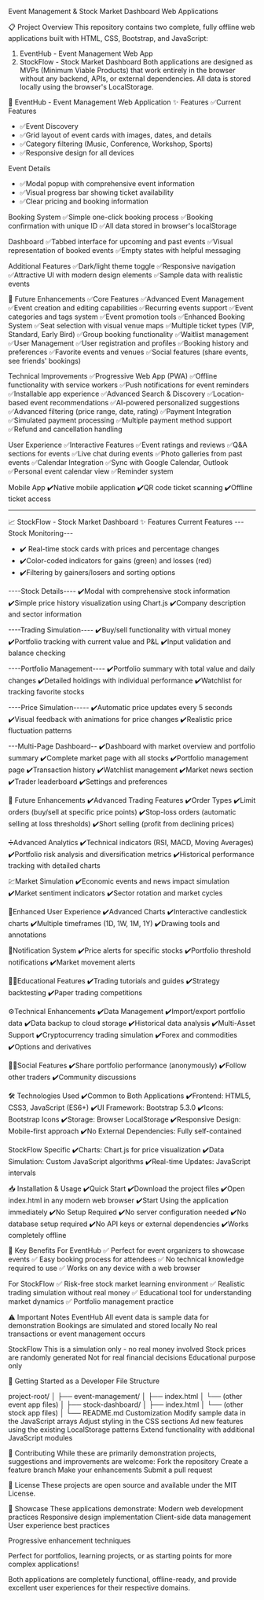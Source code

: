  Event Management & Stock Market Dashboard Web Applications


📋 Project Overview
This repository contains two complete, fully offline web applications built with HTML, CSS, Bootstrap, and JavaScript:
1. EventHub - Event Management Web App
2. StockFlow - Stock Market Dashboard
Both applications are designed as MVPs (Minimum Viable Products) that work entirely in the browser without any backend, APIs, or external dependencies. All data is stored locally using the browser's LocalStorage.

🎪 EventHub - Event Management Web Application
✨ Features
✅Current Features
- ✅Event Discovery
- ✅Grid layout of event cards with images, dates, and details
- ✅Category filtering (Music, Conference, Workshop, Sports)
- ✅Responsive design for all devices

Event Details
- ✅Modal popup with comprehensive event information
- ✅Visual progress bar showing ticket availability
- ✅Clear pricing and booking information


Booking System
✅Simple one-click booking process
✅Booking confirmation with unique ID
✅All data stored in browser's localStorage


Dashboard
✅Tabbed interface for upcoming and past events
✅Visual representation of booked events
✅Empty states with helpful messaging


Additional Features
✅Dark/light theme toggle
✅Responsive navigation
✅Attractive UI with modern design elements
✅Sample data with realistic events

🚀 Future Enhancements
✅Core Features
✅Advanced Event Management
✅Event creation and editing capabilities
✅Recurring events support
✅Event categories and tags system
✅Event promotion tools
✅Enhanced Booking System
✅Seat selection with visual venue maps
✅Multiple ticket types (VIP, Standard, Early Bird)
✅Group booking functionality
✅Waitlist management
✅User Management
✅User registration and profiles
✅Booking history and preferences
✅Favorite events and venues
✅Social features (share events, see friends' bookings)

Technical Improvements
✅Progressive Web App (PWA)
✅Offline functionality with service workers
✅Push notifications for event reminders
✅Installable app experience
✅Advanced Search & Discovery
✅Location-based event recommendations
✅AI-powered personalized suggestions
✅Advanced filtering (price range, date, rating)
✅Payment Integration
✅Simulated payment processing
✅Multiple payment method support
✅Refund and cancellation handling

User Experience
✅Interactive Features
✅Event ratings and reviews
✅Q&A sections for events
✅Live chat during events
✅Photo galleries from past events
✅Calendar Integration
✅Sync with Google Calendar, Outlook
✅Personal event calendar view
✅Reminder system


Mobile App
✔️Native mobile application
✔️QR code ticket scanning
✔️Offline ticket access


------------------------------------------------------------------------------------------------


📈 StockFlow - Stock Market Dashboard
✨ Features
Current Features
---Stock Monitoring---
- ✔️ Real-time stock cards with prices and percentage changes
- ✔️Color-coded indicators for gains (green) and losses (red)
- ✔️Filtering by gainers/losers and sorting options

----Stock Details----
✔️Modal with comprehensive stock information
✔️Simple price history visualization using Chart.js
✔️Company description and sector information

----Trading Simulation----
✔️Buy/sell functionality with virtual money
✔️Portfolio tracking with current value and P&L
✔️Input validation and balance checking

----Portfolio Management----
✔️Portfolio summary with total value and daily changes
✔️Detailed holdings with individual performance
✔️Watchlist for tracking favorite stocks


----Price Simulation-----
✔️Automatic price updates every 5 seconds
✔️Visual feedback with animations for price changes
✔️Realistic price fluctuation patterns

---Multi-Page Dashboard--
✔️Dashboard with market overview and portfolio summary
✔️Complete market page with all stocks
✔️Portfolio management page
✔️Transaction history
✔️Watchlist management
✔️Market news section
✔️Trader leaderboard
✔️Settings and preferences

🚀 Future Enhancements
✔️Advanced Trading Features
✔️Order Types
✔️Limit orders (buy/sell at specific price points)
✔️Stop-loss orders (automatic selling at loss thresholds)
✔️Short selling (profit from declining prices)

➗Advanced Analytics
✔️Technical indicators (RSI, MACD, Moving Averages)
✔️Portfolio risk analysis and diversification metrics
✔️Historical performance tracking with detailed charts

💹Market Simulation
✔️Economic events and news impact simulation
✔️Market sentiment indicators
✔️Sector rotation and market cycles

👥Enhanced User Experience
✔️Advanced Charts
✔️Interactive candlestick charts
✔️Multiple timeframes (1D, 1W, 1M, 1Y)
✔️Drawing tools and annotations


🔕Notification System
✔️Price alerts for specific stocks
✔️Portfolio threshold notifications
✔️Market movement alerts


👨‍🎓Educational Features
✔️Trading tutorials and guides
✔️Strategy backtesting
✔️Paper trading competitions

⚙️Technical Enhancements
✔️Data Management
✔️Import/export portfolio data
✔️Data backup to cloud storage
✔️Historical data analysis
✔️Multi-Asset Support
✔️Cryptocurrency trading simulation
✔️Forex and commodities
✔️Options and derivatives

💁‍♂️Social Features
✔️Share portfolio performance (anonymously)
✔️Follow other traders
✔️Community discussions

🛠 Technologies Used
✔️Common to Both Applications
✔️Frontend: HTML5, CSS3, JavaScript (ES6+)
✔️UI Framework: Bootstrap 5.3.0
✔️Icons: Bootstrap Icons
✔️Storage: Browser LocalStorage
✔️Responsive Design: Mobile-first approach
✔️No External Dependencies: Fully self-contained

StockFlow Specific
✔️Charts: Chart.js for price visualization
✔️Data Simulation: Custom JavaScript algorithms
✔️Real-time Updates: JavaScript intervals

📥 Installation & Usage
✔️Quick Start
✔️Download the project files
✔️Open index.html in any modern web browser
✔️Start Using the application immediately
✔️No Setup Required
✔️No server configuration needed
✔️No database setup required
✔️No API keys or external dependencies
✔️Works completely offline

🎯 Key Benefits
For EventHub
✅ Perfect for event organizers to showcase events
✅ Easy booking process for attendees
✅ No technical knowledge required to use
✅ Works on any device with a web browser

For StockFlow
✅ Risk-free stock market learning environment
✅ Realistic trading simulation without real money
✅ Educational tool for understanding market dynamics
✅ Portfolio management practice

⚠️ Important Notes
EventHub
All event data is sample data for demonstration
Bookings are simulated and stored locally
No real transactions or event management occurs

StockFlow
This is a simulation only - no real money involved
Stock prices are randomly generated
Not for real financial decisions
Educational purpose only

🚀 Getting Started as a Developer
File Structure

project-root/
│
├── event-management/
│   ├── index.html
│   └── (other event app files)
│
├── stock-dashboard/
│   ├── index.html
│   └── (other stock app files)
│
└── README.md
Customization
Modify sample data in the JavaScript arrays
Adjust styling in the CSS sections
Ad new features using the existing LocalStorage patterns
Extend functionality with additional JavaScript modules

🤝 Contributing
While these are primarily demonstration projects, suggestions and improvements are welcome:
Fork the repository
Create a feature branch
Make your enhancements
Submit a pull request

📄 License
These projects are open source and available under the MIT License.

🌟 Showcase
These applications demonstrate:
Modern web development practices
Responsive design implementation
Client-side data management
User experience best practices

Progressive enhancement techniques

Perfect for portfolios, learning projects, or as starting points for more complex applications!

Both applications are completely functional, offline-ready, and provide excellent user experiences for their respective domains.

